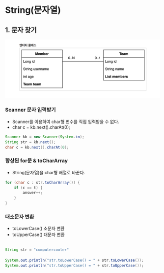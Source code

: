 # String(문자열)

## 1. 문자 찾기

![](https://github.com/dididiri1/data-jpa/blob/main/study/images/01_01.png?raw=true)

### Scanner 문자 입력받기
- Scanner를 이용하여 char형 변수를 직접 입력받을 수 없다.
- char c = kb.next().charAt(0);
``` java
Scanner kb = new Scanner(System.in);
String str = kb.next();
char c = kb.next().charAt(0);
``` 

### 향상된 for문 & toCharArray
- String(문자열)을 char형 배열로 바꾼다.
``` java
for (char c : str.toCharArray()) {
    if (c == t) {
        answer++;
    }
}
``` 

### 대소문자 변환
- toLowerCase() 소문자 변환
- toUpperCase() 대문자 변환
``` java

String str = "computercooler"

System.out.println("str.toLowerCase() = " + str.toLowerCase());
System.out.println("str.toUpperCase() = " + str.toUpperCase());

```